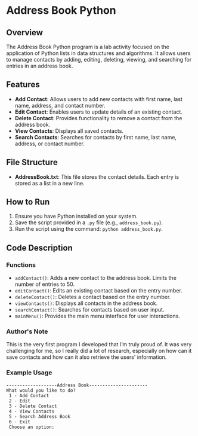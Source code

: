# Address Book Python

## Overview

The Address Book Python program is a lab activity focused on the application of Python lists in data structures and algorithms. It allows users to manage contacts by adding, editing, deleting, viewing, and searching for entries in an address book.

## Features

- **Add Contact**: Allows users to add new contacts with first name, last name, address, and contact number.
- **Edit Contact**: Enables users to update details of an existing contact.
- **Delete Contact**: Provides functionality to remove a contact from the address book.
- **View Contacts**: Displays all saved contacts.
- **Search Contacts**: Searches for contacts by first name, last name, address, or contact number.

## File Structure

- **AddressBook.txt**: This file stores the contact details. Each entry is stored as a list in a new line.

## How to Run

1. Ensure you have Python installed on your system.
2. Save the script provided in a `.py` file (e.g., `address_book.py`).
3. Run the script using the command: `python address_book.py`.

## Code Description

### Functions

- `addContact()`: Adds a new contact to the address book. Limits the number of entries to 50.
- `editContact()`: Edits an existing contact based on the entry number.
- `deleteContact()`: Deletes a contact based on the entry number.
- `viewContacts()`: Displays all contacts in the address book.
- `searchContact()`: Searches for contacts based on user input.
- `mainMenu()`: Provides the main menu interface for user interactions.

### Author's Note
This is the very first program I developed that I’m truly proud of. It was very challenging for me, so I really did a lot of research, especially on how can it save contacts and how can it also retrieve the users' information.

### Example Usage

```plaintext
-------------------Address Book----------------------
What would you like to do?
 1 - Add Contact
 2 - Edit
 3 - Delete Contact
 4 - View Contacts
 5 - Search Address Book
 6 - Exit
 Choose an option: 

